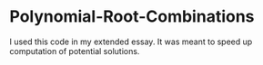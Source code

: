 # Polynomial-Root-Combinations
I used this code in my extended essay. It was meant to speed up computation of potential solutions.
